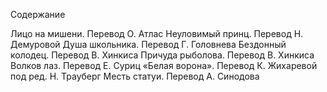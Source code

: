 <!--2017-01-28 10:45:59-->
Содержание

Лицо на мишени. Перевод О. Атлас
Неуловимый принц. Перевод Н. Демуровой
Душа школьника. Перевод Г. Головнева
Бездонный колодец. Перевод В. Хинкиса
Причуда рыболова. Перевод В. Хинкиса
Волков лаз. Перевод Е. Суриц
«Белая ворона». Перевод К. Жихаревой под ред. Н. Трауберг
Месть статуи. Перевод А. Синодова
